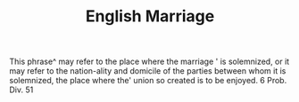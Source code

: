 ---
title: English Marriage
letter: E
permalink: "/definitions/bld-english-marriage.html"
body: This phrase^ may refer to the place where the marriage ' is solemnized, or it
  may refer to the nation-ality and domicile of the parties between whom it is solemnized,
  the place where the' union so created is to be enjoyed. 6 Prob. Div. 51
published_at: '2018-07-07'
source: Black's Law Dictionary 2nd Ed (1910)
layout: post
---